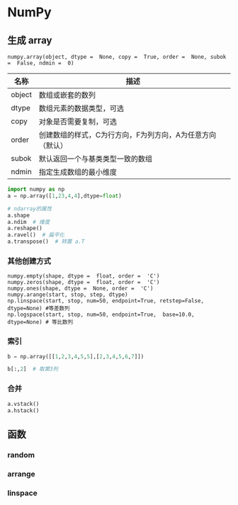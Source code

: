 # NumPy

## 生成 array

    numpy.array(object, dtype =  None, copy =  True, order =  None, subok =  False, ndmin =  0)

| 名称 | 描述 |
| --- | --- |
| object | 数组或嵌套的数列 |
| dtype | 数组元素的数据类型，可选 |
| copy | 对象是否需要复制，可选 |
| order | 创建数组的样式，C为行方向，F为列方向，A为任意方向（默认） |
| subok | 默认返回一个与基类类型一致的数组 |
| ndmin | 指定生成数组的最小维度 |


```python
import numpy as np
a = np.array([1,23,4,4],dtype=float)

# ndarray的属性
a.shape
a.ndim  # 维度
a.reshape()
a.ravel()  # 扁平化
a.transpose()  # 转置 a.T
```
### 其他创建方式

```
numpy.empty(shape, dtype =  float, order =  'C')
numpy.zeros(shape, dtype =  float, order =  'C')
numpy.ones(shape, dtype =  None, order =  'C')
numpy.arange(start, stop, step, dtype)
np.linspace(start, stop, num=50, endpoint=True, retstep=False, dtype=None) #等差数列
np.logspace(start, stop, num=50, endpoint=True,  base=10.0, dtype=None) # 等比数列
```

### 索引

```python
b = np.array([[1,2,3,4,5,5],[2,3,4,5,6,7]])

b[:,2]  # 取第3列

```

### 合并

```python
a.vstack()
a.hstack()
```


## 函数

### random

### arrange
### linspace
